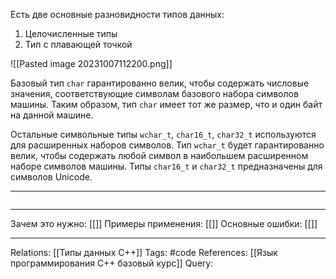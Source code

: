 Есть две основные разновидности типов данных:
1. Целочисленные типы
2. Тип с плавающей точкой

![[Pasted image 20231007112200.png]]

Базовый тип `char` гарантированно велик, чтобы содержать числовые значения, соответствующие символам базового набора символов машины. Таким образом, тип `char` имеет тот же размер, что и один байт на данной машине. 

Остальные символьные типы `wchar_t`, `char16_t`, `char32_t` используются для расширенных наборов символов. Тип `wchar_t` будет гарантированно велик, чтобы содержать любой символ в наибольшем расширенном наборе символов машины. Типы `char16_t` и `char32_t` предназначены для символов Unicode. 

___
```

```
___
Зачем это нужно: [[]] 
Примеры применения: [[]] 
Основные ошибки: [[]]
___
Relations: [[Типы данных C++]] 
Tags: #code
References: [[Язык программирования C++ базовый курс]] 
Query: 